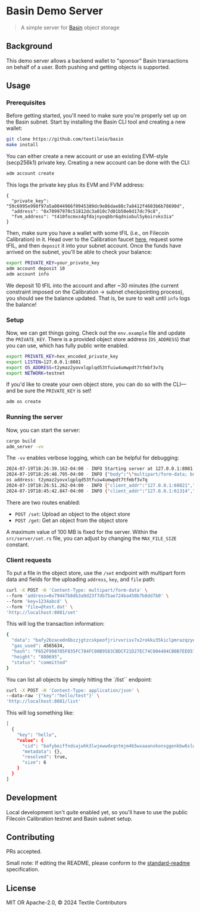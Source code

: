 # Basin Demo Server

> A simple server for [Basin](https://github.com/textileio/basin) object storage

## Background

This demo server allows a backend wallet to "sponsor" Basin transactions on behalf of a user. Both pushing and getting objects is supported.

## Usage

### Prerequisites

Before getting started, you'll need to make sure you're properly set up on the Basin subnet. Start by installing the Basin CLI tool and creating a new wallet:

```sh
git clone https://github.com/textileio/basin
make install
```

You can either create a new account _or_ use an existing EVM-style (secp256k1) private key. Creating a new account can be done with the CLI:

```sh
adm account create
```

This logs the private key plus its EVM and FVM address:

```
{
  "private_key": "59c6995e998f97a5a0044966f0945389dc9e86dae88c7a8412f4603b6b78690d",
  "address": "0x70997970c51812dc3a010c7d01b50e0d17dc79c8",
  "fvm_address": "t410focmxs4gfdajnyoqbbr6qdniobul5y6oirvks3ia"
}
```

Then, make sure you have a wallet with some tFIL (i.e., on Filecoin Calibration) in it. Head over to the Calibration faucet [here](https://faucet.calibnet.chainsafe-fil.io/), request some tFIL, and then `deposit` it into your subnet account. Once the funds have arrived on the subnet, you'll be able to check your balance:

```sh
export PRIVATE_KEY=your_private_key
adm account deposit 10
adm account info
```

We deposit 10 tFIL into the account and after ~30 minutes (the current constraint imposed on the Calibration -> subnet checkpointing process), you should see the balance updated. That is, be sure to wait until `info` logs the balance!

### Setup

Now, we can get things going. Check out the `env.example` file and update the `PRIVATE_KEY`. There is a provided object store address (`OS_ADDRESS`) that you can use, which has fully public write enabled.

```sh
export PRIVATE_KEY=hex_encoded_private_key
export LISTEN=127.0.0.1:8081
export OS_ADDRESS=t2ymaz2yovxlqplqd53tfuiw4umwpdt7tfmbf3v7q
export NETWORK=testnet
```

If you'd like to create your own object store, you can do so with the CLI—and be sure the `PRIVATE_KEY` is set!

```sh
adm os create
```

### Running the server

Now, you can start the server:

```sh
cargo build
adm_server -vv
```

The `-vv` enables verbose logging, which can be helpful for debugging:

```sh
2024-07-19T18:26:39.162-04:00 - INFO Starting server at 127.0.0.1:8081
2024-07-19T18:26:48.795-04:00 - INFO {"body":"\"multipart/form-data; boundary=------------------------uSkTaZdBvPUiwVg1qOO6fz\"","route":"new req"}
os address: t2ymaz2yovxlqplqd53tfuiw4umwpdt7tfmbf3v7q
2024-07-19T18:26:51.262-04:00 - INFO {"client_addr":"127.0.0.1:60821","duration_ms":2466,"method":"POST","path":"/set","status":200}
2024-07-19T18:45:42.847-04:00 - INFO {"client_addr":"127.0.0.1:61314","duration_ms":636,"method":"POST","path":"/get","status":200}
```

There are two routes enabled:

- `POST /set`: Upload an object to the object store
- `POST /get`: Get an object from the object store

A maximum value of 100 MB is fixed for the server. Within the `src/server/set.rs` file, you can adjust by changing the `MAX_FILE_SIZE` constant.

### Client requests

To put a file in the object store, use the `/set` endpoint with multipart form data and fields for the uploading `address`, `key`, and `file` path:

```sh
curl -X POST -H 'Content-Type: multipart/form-data' \
--form 'address=0x79447b8db3a9d23f7db75ae724ba450b7b8dd7b0' \
--form 'key=1234abcd' \
--form 'file=@test.dat' \
'http://localhost:8081/set'
```

This will log the transaction information:

```sh
{
  "data": "bafy2bzacedn6bzzjgtzcskpeofjrirvxrisv7x2rokku35kiclpmrazqzyeji",
  "gas_used": 4565634,
  "hash": "F652F998705F835FC784FC00B9583CBDCF21D27EC74C004404CB0B7EE057E54C",
  "height": "880695",
  "status": "committed"
}
```

You can list all objects by simply hitting the `/list`` endpoint:

```sh
curl -X POST -H 'Content-Type: application/json' \
--data-raw '{"key":"hello/test"}' \
'http://localhost:8081/list'
```

This will log something like:

```sh
[
  {
    "key": "hello",
    "value": {
      "cid": "bafybeiffndsajwhk3lwjewwdxqntmjm4b5wxaaanokonsggenkbw6slwk4",
      "metadata": {},
      "resolved": true,
      "size": 6
    }
  }
]
```

## Development

Local development isn't _quite_ enabled yet, so you'll have to use the public Filecoin Calibration testnet and Basin subnet setup.

## Contributing

PRs accepted.

Small note: If editing the README, please conform to
the [standard-readme](https://github.com/RichardLitt/standard-readme) specification.

## License

MIT OR Apache-2.0, © 2024 Textile Contributors
